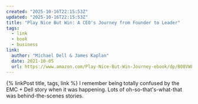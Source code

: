 ```yaml
---
created: "2025-10-16T22:15:53Z"
updated: "2025-10-16T22:15:53Z"
title: "Play Nice But Win: A CEO's Journey from Founder to Leader"
tags:
  - link
  - book
  - business
link:
  author: "Michael Dell & James Kaplan"
  date: 2021-10-05
  url: https://www.amazon.com/Play-Nice-But-Win-Journey-ebook/dp/B08VWFW56N/
---
```


{% linkPost title, tags, link %} I remember being totally confused by the EMC + Dell story when it was happening. Lots of oh-so-that's-what-that was behind-the-scenes stories.
